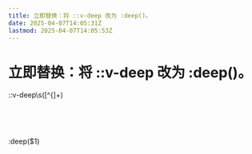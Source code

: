 ```yaml
---
title: 立即替换：将 ::v-deep 改为 :deep()。
date: 2025-04-07T14:05:31Z
lastmod: 2025-04-07T14:05:53Z
---
```


# 立即替换：将 ::v-deep 改为 :deep()。

::v-deep\s([^{]+)  

‍

‍

:deep($1)
